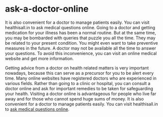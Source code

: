 # ask-a-doctor-online
It is also convenient for a doctor to manage patients easily. You can visit healthisall.in to ask medical questions online.
Going to a doctor and getting medication for your illness has been a normal routine. But at the same time, you may be bombarded with queries that puzzle you all the time. They may be related to your present condition. You might even want to take preventive measures in the future. A doctor may not be available all the time to answer your questions. To avoid this inconvenience, you can visit an online medical website and get more information.

Getting advice from a doctor on health related matters is very important nowadays, because this can serve as a precursor for you to be alert every time. Many online websites have registered doctors who are experienced in various fields. Rather than going to a clinic or hospital, you can consult a doctor online and ask for important remedies to be taken for safeguarding your health. Visiting a doctor online is advantageous for people who live far away and for those who cannot spend huge sums of money. It is also convenient for a doctor to manage patients easily. You can visit healthisall.in to <a href="http://www.healthisall.in/askdoctor">ask medical questions online</a>.
